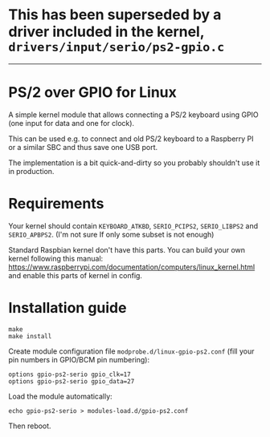
# This has been superseded by a driver included in the kernel, `drivers/input/serio/ps2-gpio.c`

---

# PS/2 over GPIO for Linux

A simple kernel module that allows connecting a PS/2 keyboard using GPIO
(one input for data and one for clock).

This can be used e.g. to connect and old PS/2 keyboard to a Raspberry PI
or a similar SBC and thus save one USB port.

The implementation is a bit quick-and-dirty so you probably shouldn't
use it in production.

# Requirements

Your kernel should contain `KEYBOARD_ATKBD`, `SERIO_PCIPS2`, `SERIO_LIBPS2` and
`SERIO_APBPS2`. (I'm not sure If only some subset is not  enough)

Standard Raspbian kernel don't have this parts.  You can build your own kernel
following this manual:
https://www.raspberrypi.com/documentation/computers/linux_kernel.html
and enable this parts of kernel in config.


# Installation guide

```
make
make install
```

Create module configuration file `modprobe.d/linux-gpio-ps2.conf` (fill your pin numbers in GPIO/BCM pin numbering):
```
options gpio-ps2-serio gpio_clk=17
options gpio-ps2-serio gpio_data=27
```

Load the module automatically:
```
echo gpio-ps2-serio > modules-load.d/gpio-ps2.conf
```

Then reboot.
